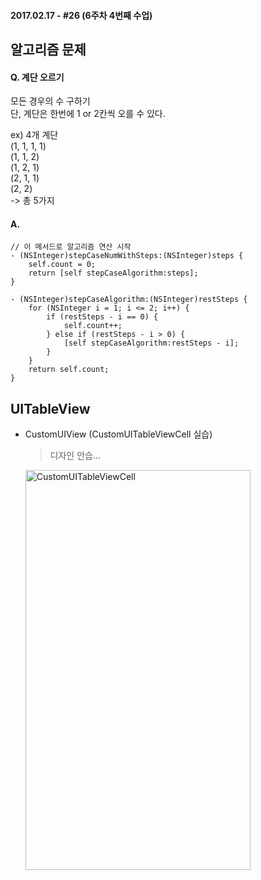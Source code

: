 #### 2017.02.17 - #26 (6주차 4번째 수업)

## 알고리즘 문제
#### Q. 계단 오르기  
모든 경우의 수 구하기  
단, 계단은 한번에 1 or 2칸씩 오를 수 있다.

ex) 4개 계단  
(1, 1, 1, 1)  
(1, 1, 2)  
(1, 2, 1)   
(2, 1, 1)  
(2, 2)  
->  총 5가지  

#### A.  
```objc  
// 이 메서드로 알고리즘 연산 시작
- (NSInteger)stepCaseNumWithSteps:(NSInteger)steps {
    self.count = 0;
    return [self stepCaseAlgorithm:steps];
}

- (NSInteger)stepCaseAlgorithm:(NSInteger)restSteps {
    for (NSInteger i = 1; i <= 2; i++) {
        if (restSteps - i == 0) {
            self.count++;
        } else if (restSteps - i > 0) {
            [self stepCaseAlgorithm:restSteps - i];
        }
    }
    return self.count;
}
```  

## UITableView
- CustomUIView (CustomUITableViewCell 실습)  

  > 디자인 안습...  
 
  <a data-flickr-embed="true"  href="https://www.flickr.com/photos/145858067@N03/32906060616/in/dateposted-public/" title="CustomUITableViewCell"><img src="https://c1.staticflickr.com/1/317/32906060616_11aed80550_z.jpg" width="360" height="640" alt="CustomUITableViewCell"></a>
